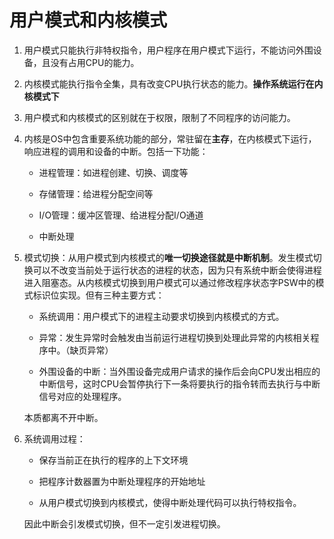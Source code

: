 # 用户模式和内核模式

1. 用户模式只能执行非特权指令，用户程序在用户模式下运行，不能访问外围设备，且没有占用CPU的能力。

2. 内核模式能执行指令全集，具有改变CPU执行状态的能力。**操作系统运行在内核模式下**

3. 用户模式和内核模式的区别就在于权限，限制了不同程序的访问能力。

4. 内核是OS中包含重要系统功能的部分，常驻留在**主存**，在内核模式下运行，响应进程的调用和设备的中断。包括一下功能：

    - 进程管理：如进程创建、切换、调度等

    - 存储管理：给进程分配空间等

    - I/O管理：缓冲区管理、给进程分配I/O通道

    - 中断处理

5. 模式切换：从用户模式到内核模式的**唯一切换途径就是中断机制**。发生模式切换可以不改变当前处于运行状态的进程的状态，因为只有系统中断会使得进程进入阻塞态。从内核模式切换到用户模式可以通过修改程序状态字PSW中的模式标识位实现。但有三种主要方式：

    - 系统调用：用户模式下的进程主动要求切换到内核模式的方式。

    - 异常：发生异常时会触发由当前运行进程切换到处理此异常的内核相关程序中。（缺页异常）

    - 外围设备的中断：当外围设备完成用户请求的操作后会向CPU发出相应的中断信号，这时CPU会暂停执行下一条将要执行的指令转而去执行与中断信号对应的处理程序。

    本质都离不开中断。

6. 系统调用过程：

    - 保存当前正在执行的程序的上下文环境

    - 把程序计数器置为中断处理程序的开始地址

    - 从用户模式切换到内核模式，使得中断处理代码可以执行特权指令。

    因此中断会引发模式切换，但不一定引发进程切换。